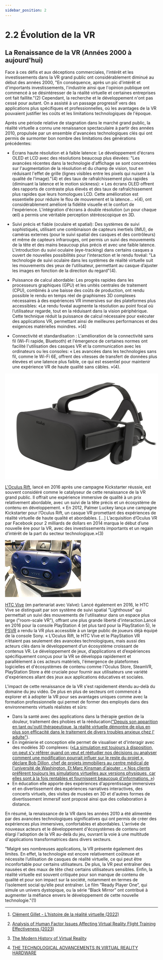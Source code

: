 ```yaml
---
sidebar_position: 2
---
```


# 2.2 Évolution de la VR

## La Renaissance de la VR (Années 2000 à aujourd'hui)

Face à ces défis et aux déceptions commerciales, l'intérêt et les investissements dans la VR grand public ont considérablement diminué au début des années 2000, "En conséquence, après un pic d'intérêt et d'importants investissements, l'industrie ainsi que l'opinion publique ont commencé à se désintéresser de la réalité virtuelle et certaines entreprises ont fait faillite."(2) Cependant, la recherche et le développement n'ont pas cessé pour autant. On a assisté à un passage progressif vers des applications plus spécifiques et professionnelles, où les avantages de la VR pouvaient justifier les coûts et les limitations technologiques de l'époque. 

Après une période relative de stagnation dans le marché grand public, la réalité virtuelle a connu une renaissance spectaculaire à partir des années 2010, propulsée par un ensemble d'avancées technologiques clés qui ont permis de surmonter bon nombre des limitations des générations précédentes: 

- Écrans haute résolution et à faible latence: Le développement d'écrans OLED et LCD avec des résolutions beaucoup plus élevées: "Les avancées récentes dans la technologie d'affichage se sont concentrées sur l'augmentation de la résolution et du champ de vision, tout en réduisant l'effet de grille (lignes visibles entre les pixels qui nuisent à la qualité de l’image)."(4) et des taux de rafraîchissement plus rapides (diminuant la latence et le motion sickness): « Les écrans OLED offrent des rapports de contraste plus élevés et des taux de rafraîchissement plus rapides que leurs homologues LCD. Cette amélioration est essentielle pour réduire le flou de mouvement et la latence… »(4), ont considérablement amélioré la fidélité visuelle et le confort de l'expérience. L'intégration d'écrans à double résolution (un pour chaque œil) a permis une véritable perception stéréoscopique en 3D.

- Suivi précis et fiable (oculaire et spatial): Des systèmes de suivi sophistiqués, utilisant une combinaison de capteurs inertiels (IMU), de caméras externes (pour le suivi spatial des casques et des contrôleurs) et même de capteurs infrarouges, ont permis un suivi des mouvements de la tête et des mains beaucoup plus précis et avec une faible latence. L'introduction du suivi oculaire (eye-tracking) dans certains casques a ouvert de nouvelles possibilités pour l'interaction et le rendu fovéal: "La technologie de suivi oculaire dans les systèmes de réalité virtuelle suit les mouvements des yeux de l’utilisateur, permettant au casque d’ajuster les images en fonction de la direction du regard"(4).

- Puissance de calcul abordable: Les progrès rapides dans les processeurs graphiques (GPU) et les unités centrales de traitement (CPU), combinés à une baisse des coûts de production, ont rendu possible le rendu en temps réel de graphismes 3D complexes nécessaires à des expériences VR immersives sur des plateformes plus accessibles: «Le rendu fovéal augmente la résolution au point focal où l’utilisateur regarde, tout en la réduisant dans la vision périphérique. Cette technique réduit la puissance de calcul nécessaire pour exécuter des applications VR, permettant ainsi de meilleures performances et des exigences matérielles moindres. »(4)

- Connectivité et standardisation : L'amélioration de la connectivité sans fil (Wi-Fi rapide, Bluetooth) et l'émergence de certaines normes ont facilité l'utilisation des casques VR et la communication avec les ordinateurs ou les consoles: « Les avancées dans les technologies sans fil, comme le Wi-Fi 6E, offrent des vitesses de transfert de données plus élevées et une latence plus faible, ce qui est essentiel pour maintenir une expérience VR de haute qualité sans câbles. »(4).

![L'Oculus Rift](./Oculus-Rift.jpg)

[L'Oculus Rift](https://fr.wikipedia.org/wiki/Oculus_Rift#:~:text=Oculus%20Rift%20est%20propos%C3%A9%20%C3%A0,Fnac%20et%20sur%20Amazon.fr.), lancé en 2016 après une campagne Kickstarter réussie, est souvent considéré comme le catalyseur de cette renaissance de la VR grand public. Il offrait une expérience immersive de qualité à un prix relativement abordable, avec un suivi de la tête précis et un écosystème de contenu en développement.
« En 2012, Palmer Luckey lança une campagne Kickstarter pour l’Oculus Rift, un casque VR promettant des expériences de réalité virtuelle de haute qualité et abordables. […] L’acquisition d’Oculus VR par Facebook pour 2 milliards de dollars en 2014 marqua le début d’une nouvelle ère pour la VR, avec des investissements importants et un regain d’intérêt de la part du secteur technologique.»(3)

![HTC Vive](./HTC.jpg)

[HTC Vive](https://fr.wikipedia.org/wiki/HTC_Vive) (en partenariat avec Valve): Lancé également en 2016, le HTC Vive se distinguait par son système de suivi spatial "Lighthouse" qui permettait un suivi des mouvements de l'utilisateur dans un espace plus large ("room-scale VR"), offrant une plus grande liberté d'interaction.Lancé en 2016 pour la console PlayStation 4 (et plus tard pour la PlayStation 5), le [PSVR](https://fr.wikipedia.org/wiki/PlayStation_VR) a rendu la VR plus accessible à un large public de joueurs déjà équipé de la console Sony.
« L’Oculus Rift, le HTC Vive et le PlayStation VR n’étaient pas seulement des avancées technologiques, mais aussi des acteurs clés dans le développement d’un écosystème croissant de contenus VR. Le développement de jeux, d’applications et d’expériences spécifiquement conçus pour la VR se développa rapidement et parallèlement à ces acteurs matériels, l'émergence de plateformes logicielles et d'écosystèmes de contenu comme l'Oculus Store, SteamVR, PlayStation Store a été cruciale pour fournir aux utilisateurs une variété d'expériences allant des jeux aux applications éducatives et sociales.

L'impact de cette renaissance de la VR s'est rapidement étendu au-delà du domaine du jeu vidéo. De plus en plus de secteurs ont commencé à explorer et à adopter la VR pour ses avantages uniques comme avec la formation professionnelle qui permet de former des employés dans des environnements virtuels réalistes et sûrs:

- Dans la santé avec des applications dans la thérapie gestion de la douleur, traitement des phobies et la rééducation(["Depuis son apparition en tant qu'outil thérapeutique, la réalité virtuelle démontre de plus en plus son efficacité dans le traitement de divers troubles anxieux chez l' adulte"](https://archipel.uqam.ca/9611/1/D1555.pdf)). 
- En ingénierie et conception elle permet de visualiser et d'interagir avec des modèles 3D complexes: ([«La simulation est toujours à disposition, on peut s'y référer quand on veut et réétudier nos décisions ou analyser comment une modification pourrait influer sur le reste du projet », déclare Bob Dillon, chef de projets immobiliers au centre médical de l'université de Washington. Et Marc Kinsman d'ajouter : « Nos clients préfèrent toujours les simulations virtuelles aux versions physiques, car elles sont à la fois rentables et fournissent beaucoup d'informations. »](https://unity.com/fr/case-study/mortenson?utm_source=chatgpt.com))
- En éducation elle apporte des expériences d'apprentissage immersives et en divertissement des expériences narratives interactives, des concerts virtuels, des visites de musées en 3D et d'autres formes de divertissement immersif sont proposé ainsi que des collaboration à distance.

En résumé, la renaissance de la VR dans les années 2010 a été alimentée par des avancées technologiques significatives qui ont permis de créer des expériences plus immersives, confortables et abordables. L'arrivée de nouveaux acteurs et le développement d'écosystèmes de contenu ont élargi l'adoption de la VR au-delà du jeu, ouvrant la voie à une multitude d'applications transformatrices dans divers secteurs.

"Malgré ses nombreuses applications, la VR présente également des limites. En effet, la technologie est encore relativement coûteuse et nécessite l’utilisation de casques de réalité virtuelle, ce qui peut être inconfortable pour certains utilisateurs. De plus, la VR peut entraîner des nausées et des maux de tête chez certains utilisateurs sensibles. Enfin, la réalité virtuelle est souvent critiquée pour son manque de contenu de qualité et pour son impact sur la société, notamment en termes de l’isolement social qu’elle peut entraîner. Le film “Ready Player One”, qui simule un univers dystopique, ou la série “Black Mirror” ont contribué à augmenter la méfiance envers le développement de cette nouvelle technologie."(1)

-------------------------------------------------------------------------------------------------------------------------------

1. [Clément Gillet - L’histoire de la réalité virtuelle (2022)](https://virtual-mag.com/encyclopedie/histoire-vr/?utm_source=chatgpt.com) 

2. [Analysis of Human Factor Issues Affecting Virtual Reality Flight Training Effectiveness (2023)](https://www.researchgate.net/publication/370095391_Analysis_of_Human_Factor_Issues_Affecting_Virtual_Reality_Flight_Training_Effectiveness)

3. [The Modern History of Virtual Reality](https://virtualrealities.co.za/the-modern-history-of-virtual-reality/?utm_source=chatgpt.com)

4. [THE TECHNOLOGICAL ADVANCEMENTS IN VIRTUAL REALITY HARDWARE](https://twomc.com/the-technological-advancements-in-virtual-reality-hardware/?utm_source=chatgpt.com)